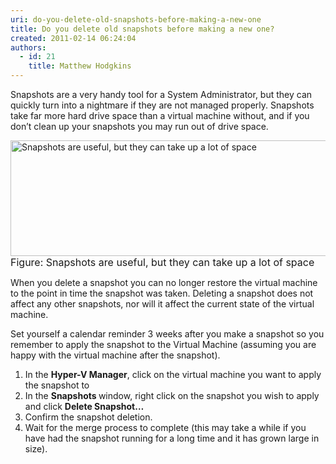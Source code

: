 ```yaml
---
uri: do-you-delete-old-snapshots-before-making-a-new-one
title: Do you delete old snapshots before making a new one?
created: 2011-02-14 06:24:04
authors:
  - id: 21
    title: Matthew Hodgkins
---
```





<span class='intro'> Snapshots are a very handy tool for a System Administrator, but they can quickly turn into a nightmare if they are not managed properly. Snapshots take far more hard drive space than a virtual machine without, and if you don’t clean up your snapshots you may run out of drive space. 
 </span>


  <img width="631" height="185" alt="Snapshots are useful, but they can take up a lot of space" src="/PublishingImages/snapshot-avhds.jpg" /> <br>
<font class="ms-rteCustom-FigureNormal" size="+0">Figure&#58;&#160;Snapshots are useful, but they can take up a lot of space</font>
<p>When you delete a snapshot you can no longer restore the virtual machine to the point in time the snapshot was taken. Deleting a snapshot does not affect any other snapshots, nor will it affect the current state of the virtual machine.</p>
<p>Set yourself a calendar reminder 3 weeks after you make a snapshot so you remember to apply the snapshot to the Virtual Machine (assuming you are happy with the virtual machine after the snapshot).</p>
<ol>
    <li>In the <strong>Hyper-V Manager</strong>, click on the virtual machine you want to apply the snapshot to </li>
    <li>In the <strong>Snapshots </strong>window, right click on the snapshot you wish to apply and click <strong>Delete Snapshot…</strong> </li>
    <li>Confirm the snapshot deletion. </li>
    <li>Wait for the merge process to complete (this may take a while if you have had the snapshot running for a long time and it has grown large in size). </li>
</ol>



